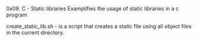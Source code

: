 0x09. C - Static libraries
Examplifies the usage of static libraries in a c program

create_static_lib.sh - is a script that creates a static file using all object
files in the current directory.
